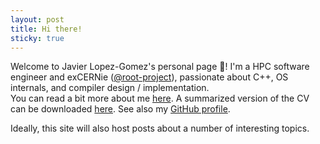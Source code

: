 ```yaml
---
layout: post
title: Hi there!
sticky: true
---
```


Welcome to Javier Lopez-Gomez's personal page :wave:!
I'm a HPC software engineer and exCERNie ([@root-project](https://github.com/root-project/)), passionate about C++, OS internals, and compiler design / implementation.<br/>
You can read a bit more about me [here](/about).
A summarized version of the CV can be downloaded [here](/public/cv_en-US.pdf).
See also my [GitHub profile](https://github.com/jalopezg-git/).

Ideally, this site will also host posts about a number of interesting topics.
